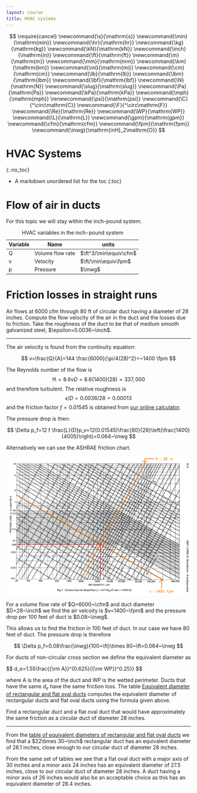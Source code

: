 ```yaml
---
layout: course
title: HVAC systems
---
```


$$
\require{cancel}
\newcommand{\s}{\mathrm{s}}
\newcommand{\min}{\mathrm{min}}
\newcommand{\hr}{\mathrm{hr}}
\newcommand{\kg}{\mathrm{kg}}
\newcommand{\kN}{\mathrm{kN}}
\newcommand{\inch}{\mathrm{in}}
\newcommand{\ft}{\mathrm{ft}}
\newcommand{\m}{\mathrm{m}}
\newcommand{\mm}{\mathrm{mm}}
\newcommand{\km}{\mathrm{km}}
\newcommand{\mi}{\mathrm{mi}}
\newcommand{\cm}{\mathrm{cm}}
\newcommand{\lb}{\mathrm{lb}}
\newcommand{\lbm}{\mathrm{lbm}}
\newcommand{\lbf}{\mathrm{lbf}}
\newcommand{\N}{\mathrm{N}}
\newcommand{\slug}{\mathrm{slug}}
\newcommand{\Pa}{\mathrm{Pa}}
\newcommand{\kPa}{\mathrm{kPa}}
\newcommand{\mph}{\mathrm{mph}}
\renewcommand{\psi}{\mathrm{psi}}
\newcommand{\C}{^\circ\mathrm{C}}
\newcommand{\F}{^\circ\mathrm{F}}
\newcommand{\Re}{\mathrm{Re}}
\newcommand{\WP}{\mathrm{WP}}
\newcommand{\L}{\mathrm{L}}
\newcommand{\gpm}{\mathrm{gpm}}
\newcommand{\cfm}{\mathrm{cfm}}
\newcommand{\fpm}{\mathrm{fpm}}
\newcommand{\inwg}{\mathrm{inH}_2\mathrm{O}}
$$

# HVAC Systems
{:.no_toc}

* A markdown unordered list for the toc
{:toc}

# Flow of air in ducts

For this topic we will stay within the inch-pound system.

<table class="table table-striped">
<caption>
<a name="units"></a>
HVAC variables in the inch-pound system
</caption>
<thead>
<tr><th> Variable  </th><th> Name </th><th>units</th></tr>
</thead>
<tbody>
<tr><td>Q</td><td>Volume flow rate</td><td>$\ft^3/\min\equiv\cfm$</td></tr>
<tr><td>v</td><td>Velocity</td><td>$\ft/\min\equiv\fpm$</td></tr>
<tr><td>p</td><td>Pressure</td><td>$\inwg$</td></tr>
</tbody>
</table>


# Friction losses in straight runs

<div class="example">
Air flows at 6000 cfm through 80 ft of circular duct having a diameter of 28 inches.  Compute the flow velocity of the air in the duct and the losses due to friction.  Take the roughness of the duct to be that of medium smooth galvanized steel, $\epsilon=0.0036~\inch$.

<hr>

The air velocity is found from the continuity equation:

$$
v=\frac{Q}{A}=144 \frac{6000}{\pi/4(28)^2}=~1400 \fpm
$$

The Reynolds number of the flow is
$$
\Re=8.6 v D=8.6(1400)(28)=337,000
$$
and therefore turbulent.  The relative roughness is
$$
\epsilon/D=0.0036/28=0.00013
$$
and the friction factor $f=0.01545$ is obtained from <a href="https://kdusling.github.io/teaching/Applied-Fluids/FrictionFactor.html">our online calculator</a>.

The pressure drop is then:

$$
\Delta p_f=12 f \frac{L}{D}p_v=12(0.01545)\frac{80}{28}\left(\frac{1400}{4005}\right)=0.064~\inwg
$$

Alternatively we can use the ASHRAE friction chart.

<div class="photo" style="width: 100%;">
  <a href="img/DuctFrictionExample.png" target="blank"><img src="img/DuctFrictionExample.png" alt="ASHRAE friction example"></a>

  <p>
  For a volume flow rate of $Q=6000~\cfm$ and duct diameter $D=28~\inch$ we find the air velcoity is $v=1400~\fpm$ and the pressure drop per 100 feet of duct is $0.08~\inwg$.
  </p>
</div>


  This allows us to find the friction in 100 feet of duct.  In our case we have 80 feet of duct.  The pressure drop is therefore

$$
\Delta p_f=0.08\frac{\inwg}{100~\ft}\times 80~\ft=0.064~\inwg
$$

</div>


For ducts of non-circular cross section we define the equivalent diameter as

$$
d_e=1.55\frac{{\rm A}}^{0.625}{{\rm WP}}^0.25}}
$$

where A is the area of the duct and WP is the wetted perimeter.  Ducts that have the same $d_e$ have the same friction loss.  The table <a href="../DuctEquivDiameter.html">Equivalent diameter of rectangular and flat oval ducts</a> computes the equivalent diameter of rectangular ducts and flat oval ducts using the formula given above.

<div class="example">
Find a rectangular duct and a flat oval duct that would have approximately the same friction as a circular duct of diameter 28 inches.

<hr>

From the <a href="DuctEquivDiameter">table of equivalent diameters of rectangular and flat oval ducts</a> we find that a $22\times 30~\inch$ rectangular duct has an equivalent diameter of 28.1 inches, close enough to our circular duct of diameter 28 inches.  

From the same set of tables we see that a flat oval duct with a major axis of 30 inches and a minor axis 24 inches has an equivalent diameter of 27.5 inches,  close to our circular duct of diameter 28 inches.  A duct having  a minor axis of 26 inches would also be an acceptable choice as this has an equivalent diameter of 28.4 inches.


</div>
